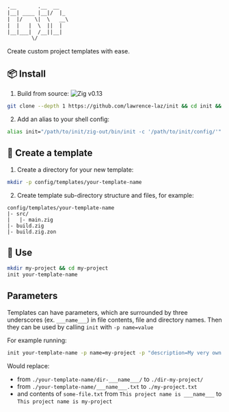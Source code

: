 ```html
.__       .__  __   
|__| ____ |__|/  |_ 
|  |/    \|  \   __\
|  |   |  \  ||  |  
|__|___|  /__||__|  
        \/          
```
Create custom project templates with ease.

## 📦 Install
1. Build from source:
![Zig v0.13](https://img.shields.io/badge/Zig-v0.13-orange?logo=zig)
```sh
git clone --depth 1 https://github.com/lawrence-laz/init && cd init && zig build --release=safe
```
2. Add an alias to your shell config:
```sh
alias init="/path/to/init/zig-out/bin/init -c '/path/to/init/config/'"
```

## 🔨 Create a template
1. Create a directory for your new template:
```sh
mkdir -p config/templates/your-template-name
```
2. Create template sub-directory structure and files, for example:
```
config/templates/your-template-name
|- src/
|   |- main.zig
|- build.zig
|- build.zig.zon
```

## 🎉 Use
```sh
mkdir my-project && cd my-project
init your-template-name
```

## Parameters
Templates can have parameters, which are surrounded by three underscores (ex. `___name___`) in file contents, file and directory names.
Then they can be used by calling `init` with `-p name=value`

For example running:
```sh
init your-template-name -p name=my-project -p "description=My very own project."
```
Would replace:
 - from `./your-template-name/dir-___name___/` to `./dir-my-project/`
 - from `./your-template-name/___name___.txt` to `./my-project.txt`
 - and contents of `some-file.txt` from `This project name is ___name___` to `This project name is my-project` 
